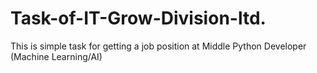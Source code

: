 # Task-of-IT-Grow-Division-ltd.
This is simple task  for getting a job position at Middle Python Developer (Machine Learning/AI)
